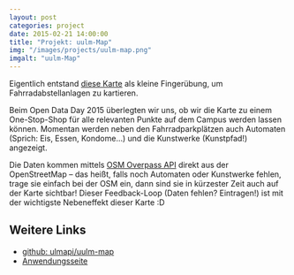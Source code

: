```yaml
---
layout: post
categories: project
date: 2015-02-21 14:00:00
title: "Projekt: uulm-Map"
img: "/images/projects/uulm-map.png" 
imgalt: "uulm-Map"
---
```


Eigentlich entstand [diese Karte](http://www.ulmapi.de/uulm-map) als kleine Fingerübung, um Fahrradabstellanlagen zu kartieren. 

Beim Open Data Day 2015 überlegten wir uns, ob wir die Karte zu einem One-Stop-Shop für alle relevanten Punkte auf dem Campus werden lassen können. Momentan werden neben den Fahrradparkplätzen auch Automaten (Sprich: Eis, Essen, Kondome…) und die Kunstwerke (Kunstpfad!) angezeigt. 

Die Daten kommen mittels [OSM Overpass API](http://wiki.openstreetmap.org/wiki/Overpass_API) direkt aus der OpenStreetMap – das heißt, falls noch Automaten oder Kunstwerke fehlen, trage sie einfach bei der OSM ein, dann sind sie in kürzester Zeit auch auf der Karte sichtbar! Dieser Feedback-Loop (Daten fehlen? Eintragen!) ist mit der wichtigste Nebeneffekt dieser Karte :D

## Weitere Links

 * [github: ulmapi/uulm-map](https://github.com/UlmApi/uulm-map)
 * [Anwendungsseite](http://www.ulmapi.de/uulm-map)
